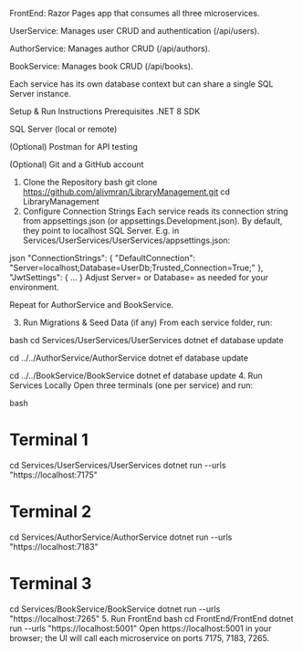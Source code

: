 FrontEnd: Razor Pages app that consumes all three microservices.

UserService: Manages user CRUD and authentication (/api/users).

AuthorService: Manages author CRUD (/api/authors).

BookService: Manages book CRUD (/api/books).

Each service has its own database context but can share a single SQL Server instance.

Setup & Run Instructions
Prerequisites
.NET 8 SDK

SQL Server (local or remote)

(Optional) Postman for API testing

(Optional) Git and a GitHub account

1. Clone the Repository
bash
git clone https://github.com/alivmran/LibraryManagement.git
cd LibraryManagement
2. Configure Connection Strings
Each service reads its connection string from appsettings.json (or appsettings.Development.json). By default, they point to localhost SQL Server. E.g. in Services/UserServices/UserServices/appsettings.json:

json
"ConnectionStrings": {
  "DefaultConnection": "Server=localhost;Database=UserDb;Trusted_Connection=True;"
},
"JwtSettings": { … }
Adjust Server= or Database= as needed for your environment.

Repeat for AuthorService and BookService.

3. Run Migrations & Seed Data (if any)
From each service folder, run:

bash
cd Services/UserServices/UserServices
dotnet ef database update

cd ../../AuthorService/AuthorService
dotnet ef database update

cd ../../BookService/BookService
dotnet ef database update
4. Run Services Locally
Open three terminals (one per service) and run:

bash
# Terminal 1
cd Services/UserServices/UserServices
dotnet run --urls "https://localhost:7175"

# Terminal 2
cd Services/AuthorService/AuthorService
dotnet run --urls "https://localhost:7183"

# Terminal 3
cd Services/BookService/BookService
dotnet run --urls "https://localhost:7265"
5. Run FrontEnd
bash
cd FrontEnd/FrontEnd
dotnet run --urls "https://localhost:5001"
Open https://localhost:5001 in your browser; the UI will call each microservice on ports 7175, 7183, 7265.
